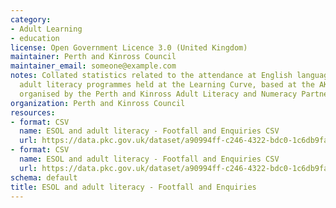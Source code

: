 ```yaml
---
category:
- Adult Learning
- education
license: Open Government Licence 3.0 (United Kingdom)
maintainer: Perth and Kinross Council
maintainer_email: someone@example.com
notes: Collated statistics related to the attendance at English language (ESOL) and
  adult literacy programmes held at the Learning Curve, based at the AK Bell Library,
  organised by the Perth and Kinross Adult Literacy and Numeracy Partnership.
organization: Perth and Kinross Council
resources:
- format: CSV
  name: ESOL and adult literacy - Footfall and Enquiries CSV
  url: https://data.pkc.gov.uk/dataset/a90994ff-c246-4322-bdc0-1c6db9faae0f/resource/9373f72a-14de-47e4-9e26-6d9dca5d08c7/download/2015-2016.csv
- format: CSV
  name: ESOL and adult literacy - Footfall and Enquiries CSV
  url: https://data.pkc.gov.uk/dataset/a90994ff-c246-4322-bdc0-1c6db9faae0f/resource/dab6a84c-b608-44c8-a5cd-f1e0314f4817/download/2016-2017.csv
schema: default
title: ESOL and adult literacy - Footfall and Enquiries
---
```

